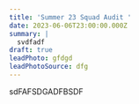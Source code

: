 ```yaml
---
title: 'Summer 23 Squad Audit '
date: 2023-06-06T23:00:00.000Z
summary: |
  svdfadf
draft: true
leadPhoto: gfdgd
leadPhotoSource: dfg
---
```


sdFAFSDGADFBSDF
